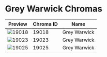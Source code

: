 # Grey Warwick Chromas



| Preview | Chroma ID | Name |
|---------|-----------|------|
| ![19018](https://raw.communitydragon.org/latest/plugins/rcp-be-lol-game-data/global/default/v1/champion-chroma-images/19/19018.png) | 19018 | Grey Warwick |
| ![19023](https://raw.communitydragon.org/latest/plugins/rcp-be-lol-game-data/global/default/v1/champion-chroma-images/19/19023.png) | 19023 | Grey Warwick |
| ![19025](https://raw.communitydragon.org/latest/plugins/rcp-be-lol-game-data/global/default/v1/champion-chroma-images/19/19025.png) | 19025 | Grey Warwick |